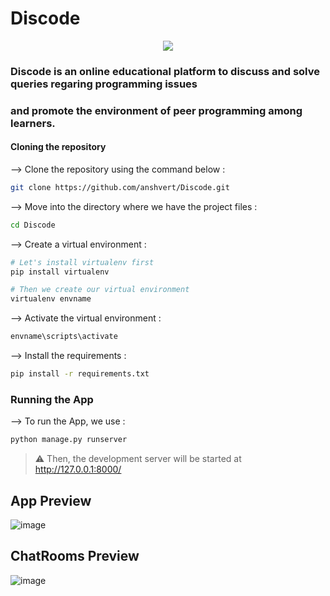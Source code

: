 # Discode

<p align="center">
<img src="https://user-images.githubusercontent.com/53685410/183636996-2d9b1500-ea62-4302-af5d-e6021a89f2ef.png"
</p>

### Discode is an online educational platform to discuss and solve queries regaring programming issues
### and promote the environment of peer programming among learners.

  
#### Cloning the repository

--> Clone the repository using the command below :
```bash
git clone https://github.com/anshvert/Discode.git

```

--> Move into the directory where we have the project files : 
```bash
cd Discode

```

--> Create a virtual environment :
```bash
# Let's install virtualenv first
pip install virtualenv

# Then we create our virtual environment
virtualenv envname

```

--> Activate the virtual environment :
```bash
envname\scripts\activate

```

--> Install the requirements :
```bash
pip install -r requirements.txt

```

### Running the App

--> To run the App, we use :
```bash
python manage.py runserver

```

> ⚠ Then, the development server will be started at http://127.0.0.1:8000/
  
## App Preview

![image](https://user-images.githubusercontent.com/53685410/183635909-8133e15b-d0da-470a-b52a-105e65d885d6.png)

## ChatRooms Preview

![image](https://user-images.githubusercontent.com/53685410/183636724-39f85938-4983-49f7-9c7c-7d18e67e6ab0.png)



